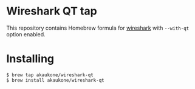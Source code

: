# Wireshark QT tap

This repository contains Homebrew formula for
[wireshark](https://www.wireshark.org/) with `--with-qt` option enabled.

# Installing

```
$ brew tap akaukone/wireshark-qt
$ brew install akaukone/wireshark-qt
```

